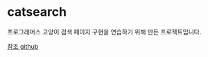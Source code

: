 # catsearch

프로그래머스 고양이 검색 페이지 구현을 연습하기 위해 만든 프로젝트입니다.

[참조 github](https://github.com/hanameee/vanillaJSKitty)
